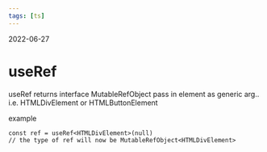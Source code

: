 ```yaml
---
tags: [ts]
---
```


2022-06-27

# useRef

useRef returns interface MutableRefObject
pass in element as generic arg.. i.e. HTMLDivElement or HTMLButtonElement

example

```
const ref = useRef<HTMLDivElement>(null)
// the type of ref will now be MutableRefObject<HTMLDivElement>
```
